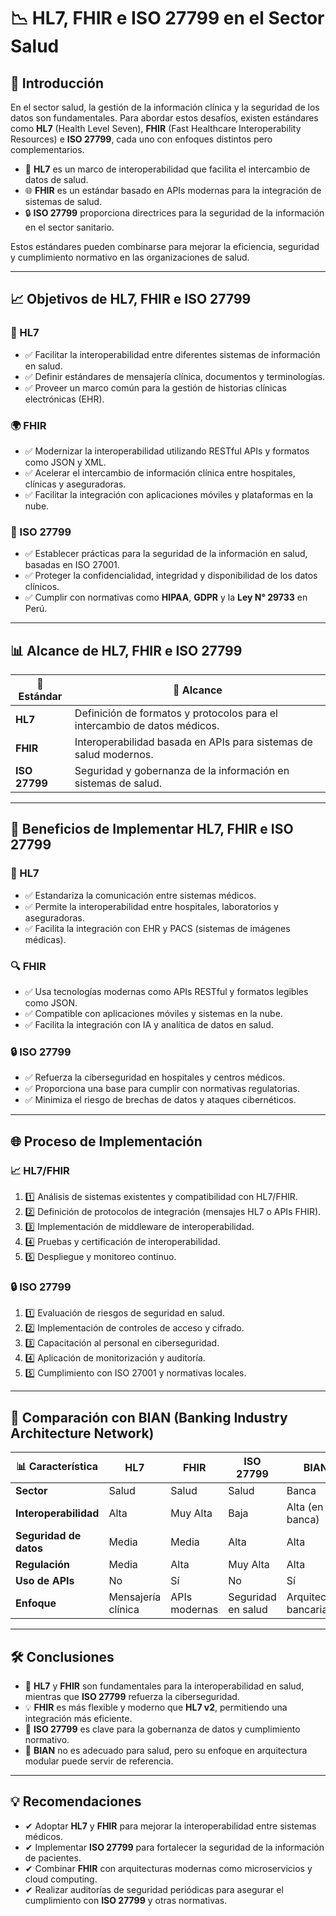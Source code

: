 # 📉 HL7, FHIR e ISO 27799 en el Sector Salud

## 📑 Introducción

En el sector salud, la gestión de la información clínica y la seguridad de los datos son fundamentales. Para abordar estos desafíos, existen estándares como **HL7** (Health Level Seven), **FHIR** (Fast Healthcare Interoperability Resources) e **ISO 27799**, cada uno con enfoques distintos pero complementarios.

- 📄 **HL7** es un marco de interoperabilidad que facilita el intercambio de datos de salud.
- 🌐 **FHIR** es un estándar basado en APIs modernas para la integración de sistemas de salud.
- 🔒 **ISO 27799** proporciona directrices para la seguridad de la información en el sector sanitario.

Estos estándares pueden combinarse para mejorar la eficiencia, seguridad y cumplimiento normativo en las organizaciones de salud.

---

## 📈 Objetivos de HL7, FHIR e ISO 27799

### 📘 HL7

- ✅ Facilitar la interoperabilidad entre diferentes sistemas de información en salud.
- ✅ Definir estándares de mensajería clínica, documentos y terminologías.
- ✅ Proveer un marco común para la gestión de historias clínicas electrónicas (EHR).

### 🌍 FHIR

- ✅ Modernizar la interoperabilidad utilizando RESTful APIs y formatos como JSON y XML.
- ✅ Acelerar el intercambio de información clínica entre hospitales, clínicas y aseguradoras.
- ✅ Facilitar la integración con aplicaciones móviles y plataformas en la nube.

### 🔐 ISO 27799

- ✅ Establecer prácticas para la seguridad de la información en salud, basadas en ISO 27001.
- ✅ Proteger la confidencialidad, integridad y disponibilidad de los datos clínicos.
- ✅ Cumplir con normativas como **HIPAA**, **GDPR** y la **Ley N° 29733** en Perú.

---

## 📊 Alcance de HL7, FHIR e ISO 27799

| 🏦 **Estándar** | 🔄 **Alcance** |
|----------------|---------------|
| **HL7**        | Definición de formatos y protocolos para el intercambio de datos médicos. |
| **FHIR**       | Interoperabilidad basada en APIs para sistemas de salud modernos. |
| **ISO 27799**  | Seguridad y gobernanza de la información en sistemas de salud. |

---

## 🌟 Beneficios de Implementar HL7, FHIR e ISO 27799

### 📗 HL7

- ✅ Estandariza la comunicación entre sistemas médicos.
- ✅ Permite la interoperabilidad entre hospitales, laboratorios y aseguradoras.
- ✅ Facilita la integración con EHR y PACS (sistemas de imágenes médicas).

### 🔍 FHIR

- ✅ Usa tecnologías modernas como APIs RESTful y formatos legibles como JSON.
- ✅ Compatible con aplicaciones móviles y sistemas en la nube.
- ✅ Facilita la integración con IA y analítica de datos en salud.

### 🔒 ISO 27799

- ✅ Refuerza la ciberseguridad en hospitales y centros médicos.
- ✅ Proporciona una base para cumplir con normativas regulatorias.
- ✅ Minimiza el riesgo de brechas de datos y ataques cibernéticos.

---

## 🌐 Proceso de Implementación

### 📈 HL7/FHIR

1. 1️⃣ Análisis de sistemas existentes y compatibilidad con HL7/FHIR.
2. 2️⃣ Definición de protocolos de integración (mensajes HL7 o APIs FHIR).
3. 3️⃣ Implementación de middleware de interoperabilidad.
4. 4️⃣ Pruebas y certificación de interoperabilidad.
5. 5️⃣ Despliegue y monitoreo continuo.

### 🔒 ISO 27799

1. 1️⃣ Evaluación de riesgos de seguridad en salud.
2. 2️⃣ Implementación de controles de acceso y cifrado.
3. 3️⃣ Capacitación al personal en ciberseguridad.
4. 4️⃣ Aplicación de monitorización y auditoría.
5. 5️⃣ Cumplimiento con ISO 27001 y normativas locales.

---

## 🌟 Comparación con BIAN (Banking Industry Architecture Network)

| 📊 **Característica** | **HL7** | **FHIR** | **ISO 27799** | **BIAN** |
|------------------------|--------|---------|--------------|---------|
| **Sector**             | Salud  | Salud   | Salud        | Banca   |
| **Interoperabilidad**  | Alta   | Muy Alta| Baja         | Alta (en banca) |
| **Seguridad de datos** | Media  | Media   | Alta         | Alta    |
| **Regulación**         | Media  | Alta    | Muy Alta     | Alta    |
| **Uso de APIs**        | No     | Sí      | No           | Sí      |
| **Enfoque**            | Mensajería clínica | APIs modernas | Seguridad en salud | Arquitectura bancaria |

---

## 🛠️ Conclusiones

- 🔄 **HL7** y **FHIR** son fundamentales para la interoperabilidad en salud, mientras que **ISO 27799** refuerza la ciberseguridad.
- 💡 **FHIR** es más flexible y moderno que **HL7 v2**, permitiendo una integración más eficiente.
- 🔐 **ISO 27799** es clave para la gobernanza de datos y cumplimiento normativo.
- 🔗 **BIAN** no es adecuado para salud, pero su enfoque en arquitectura modular puede servir de referencia.

---

## 💡 Recomendaciones

- ✔ Adoptar **HL7** y **FHIR** para mejorar la interoperabilidad entre sistemas médicos.
- ✔ Implementar **ISO 27799** para fortalecer la seguridad de la información de pacientes.
- ✔ Combinar **FHIR** con arquitecturas modernas como microservicios y cloud computing.
- ✔ Realizar auditorías de seguridad periódicas para asegurar el cumplimiento con **ISO 27799** y otras normativas.
